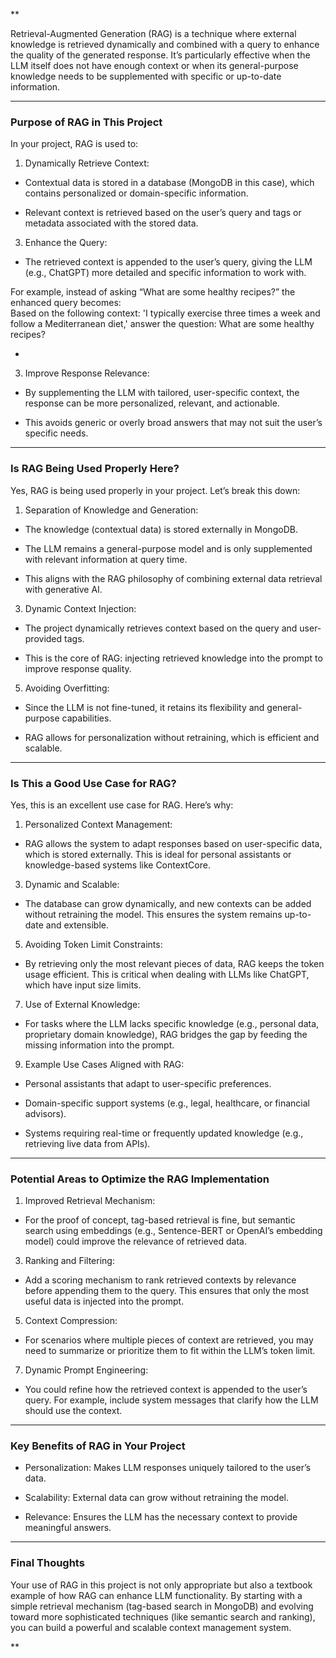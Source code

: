 **

Retrieval-Augmented Generation (RAG) is a technique where external knowledge is retrieved dynamically and combined with a query to enhance the quality of the generated response. It’s particularly effective when the LLM itself does not have enough context or when its general-purpose knowledge needs to be supplemented with specific or up-to-date information.

---

### Purpose of RAG in This Project

In your project, RAG is used to:

1. Dynamically Retrieve Context:  
      
    

- Contextual data is stored in a database (MongoDB in this case), which contains personalized or domain-specific information.
    
- Relevant context is retrieved based on the user’s query and tags or metadata associated with the stored data.
    

3. Enhance the Query:  
      
    

- The retrieved context is appended to the user’s query, giving the LLM (e.g., ChatGPT) more detailed and specific information to work with.
    

For example, instead of asking “What are some healthy recipes?” the enhanced query becomes:  
Based on the following context: 'I typically exercise three times a week and follow a Mediterranean diet,' answer the question: What are some healthy recipes?

-   
    

3. Improve Response Relevance:  
      
    

- By supplementing the LLM with tailored, user-specific context, the response can be more personalized, relevant, and actionable.
    
- This avoids generic or overly broad answers that may not suit the user’s specific needs.
    

---

### Is RAG Being Used Properly Here?

Yes, RAG is being used properly in your project. Let’s break this down:

1. Separation of Knowledge and Generation:  
      
    

- The knowledge (contextual data) is stored externally in MongoDB.
    
- The LLM remains a general-purpose model and is only supplemented with relevant information at query time.
    
- This aligns with the RAG philosophy of combining external data retrieval with generative AI.
    

3. Dynamic Context Injection:  
      
    

- The project dynamically retrieves context based on the query and user-provided tags.
    
- This is the core of RAG: injecting retrieved knowledge into the prompt to improve response quality.
    

5. Avoiding Overfitting:  
      
    

- Since the LLM is not fine-tuned, it retains its flexibility and general-purpose capabilities.
    
- RAG allows for personalization without retraining, which is efficient and scalable.
    

---

### Is This a Good Use Case for RAG?

Yes, this is an excellent use case for RAG. Here’s why:

1. Personalized Context Management:  
      
    

- RAG allows the system to adapt responses based on user-specific data, which is stored externally. This is ideal for personal assistants or knowledge-based systems like ContextCore.
    

3. Dynamic and Scalable:  
      
    

- The database can grow dynamically, and new contexts can be added without retraining the model. This ensures the system remains up-to-date and extensible.
    

5. Avoiding Token Limit Constraints:  
      
    

- By retrieving only the most relevant pieces of data, RAG keeps the token usage efficient. This is critical when dealing with LLMs like ChatGPT, which have input size limits.
    

7. Use of External Knowledge:  
      
    

- For tasks where the LLM lacks specific knowledge (e.g., personal data, proprietary domain knowledge), RAG bridges the gap by feeding the missing information into the prompt.
    

9. Example Use Cases Aligned with RAG:  
      
    

- Personal assistants that adapt to user-specific preferences.
    
- Domain-specific support systems (e.g., legal, healthcare, or financial advisors).
    
- Systems requiring real-time or frequently updated knowledge (e.g., retrieving live data from APIs).
    

---

### Potential Areas to Optimize the RAG Implementation

1. Improved Retrieval Mechanism:  
      
    

- For the proof of concept, tag-based retrieval is fine, but semantic search using embeddings (e.g., Sentence-BERT or OpenAI’s embedding model) could improve the relevance of retrieved data.
    

3. Ranking and Filtering:  
      
    

- Add a scoring mechanism to rank retrieved contexts by relevance before appending them to the query. This ensures that only the most useful data is injected into the prompt.
    

5. Context Compression:  
      
    

- For scenarios where multiple pieces of context are retrieved, you may need to summarize or prioritize them to fit within the LLM’s token limit.
    

7. Dynamic Prompt Engineering:  
      
    

- You could refine how the retrieved context is appended to the user’s query. For example, include system messages that clarify how the LLM should use the context.
    

---

### Key Benefits of RAG in Your Project

- Personalization: Makes LLM responses uniquely tailored to the user’s data.
    
- Scalability: External data can grow without retraining the model.
    
- Relevance: Ensures the LLM has the necessary context to provide meaningful answers.
    

---

### Final Thoughts

Your use of RAG in this project is not only appropriate but also a textbook example of how RAG can enhance LLM functionality. By starting with a simple retrieval mechanism (tag-based search in MongoDB) and evolving toward more sophisticated techniques (like semantic search and ranking), you can build a powerful and scalable context management system.

  
**